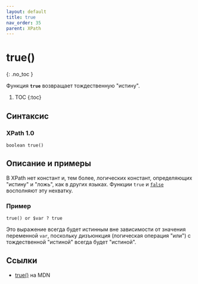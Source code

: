 ```yaml
---
layout: default
title: true
nav_order: 35
parent: XPath
---
```


<!-- prettier-ignore-start -->
# true()
{: .no_toc }
<!-- prettier-ignore-end -->

Функция **`true`** возвращает тождественную "истину".

<!-- prettier-ignore -->
1. TOC
{:toc}

## Синтаксис

### XPath 1.0

```
boolean true()
```

## Описание и примеры

В XPath нет констант и, тем более, логических констант, определяющих "истину" и "ложь", как в других языках. Функции `true` и [`false`](/xpath/false/) восполняют эту нехватку.

### Пример

```
true() or $var ? true
```

Это выражение всегда будет истинным вне зависимости от значения переменной `var`, поскольку дизъюнкция (логическая операция "или") с тождественной "истиной" всегда будет "истиной".

## Ссылки

- [true()](https://developer.mozilla.org/en-US/docs/Web/XPath/Functions/true) на MDN
